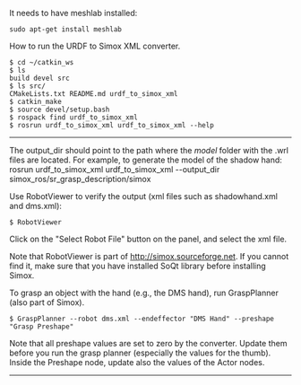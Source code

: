 It needs to have meshlab installed: 
```
sudo apt-get install meshlab
```

How to run the URDF to Simox XML converter.
```
$ cd ~/catkin_ws
$ ls
build devel src
$ ls src/
CMakeLists.txt README.md urdf_to_simox_xml
$ catkin_make
$ source devel/setup.bash
$ rospack find urdf_to_simox_xml
$ rosrun urdf_to_simox_xml urdf_to_simox_xml --help
```
---------
The output_dir should point to the path where the *model* folder with the .wrl files are located. For example, to generate the model of the shadow hand:
rosrun urdf_to_simox_xml urdf_to_simox_xml --output_dir simox_ros/sr_grasp_description/simox

Use RobotViewer to verify the output (xml files such as shadowhand.xml and dms.xml):
```
$ RobotViewer
```
Click on the "Select Robot File" button on the panel, and select the xml file.

Note that RobotViewer is part of http://simox.sourceforge.net. If you cannot find it, make sure that you have installed SoQt library before installing Simox.

To grasp an object with the hand (e.g., the DMS hand), run GraspPlanner (also part of Simox).
```
$ GraspPlanner --robot dms.xml --endeffector "DMS Hand" --preshape "Grasp Preshape"
```
Note that all preshape values are set to zero by the converter. Update them before you run the grasp planner (especially the values for the thumb). Inside the Preshape node, update also the values of the Actor nodes.

---------
